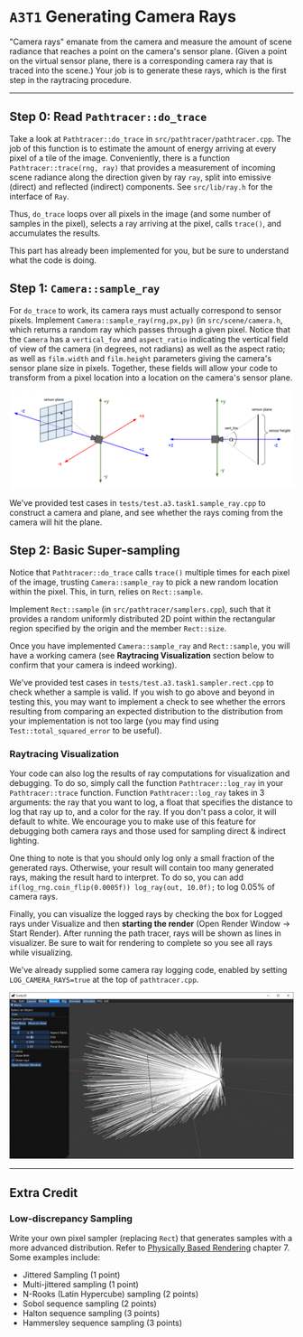 # `A3T1` Generating Camera Rays

"Camera rays" emanate from the camera and measure the amount of scene radiance that reaches a point on the camera's sensor plane. (Given a point on the virtual sensor plane, there is a corresponding camera ray that is traced into the scene.) Your job is to generate these rays, which is the first step in the raytracing procedure.

---

## Step 0: Read `Pathtracer::do_trace`
Take a look at `Pathtracer::do_trace` in `src/pathtracer/pathtracer.cpp`. The job of this function is to estimate the amount of energy arriving at every pixel of a tile of the image. Conveniently, there is a function `Pathtracer::trace(rng, ray)` that provides a measurement of incoming scene radiance along the direction given by ray `ray`, split into emissive (direct) and reflected (indirect) components. See `src/lib/ray.h` for the interface of `Ray`.

Thus, `do_trace` loops over all pixels in the image (and some number of samples in the pixel), selects a ray arriving at the pixel, calls `trace()`, and accumulates the results.

This part has already been implemented for you, but be sure to understand what the code is doing.

## Step 1: `Camera::sample_ray`
For `do_trace` to work, its camera rays must actually correspond to sensor pixels. Implement `Camera::sample_ray(rng,px,py)` (in `src/scene/camera.h`, which returns a random ray which passes through a given pixel. Notice that the `Camera` has a `vertical_fov` and `aspect_ratio` indicating the vertical field of view of the camera (in degrees, not radians) as well as the aspect ratio; as well as `film.width` and `film.height` parameters giving the camera's sensor plane size in pixels. Together, these fields will allow your code to transform from a pixel location into a location on the camera's sensor plane.

<p align="center"><img src="images/camera_coordinate_system.png" ></p>

We've provided test cases in `tests/test.a3.task1.sample_ray.cpp` to construct a camera and plane, and see whether the rays coming from the camera will hit the plane.

## Step 2: Basic Super-sampling
Notice that `Pathtracer::do_trace` calls `trace()` multiple times for each pixel of the image, trusting `Camera::sample_ray` to pick a new random location within the pixel. This, in turn, relies on `Rect::sample`.

Implement `Rect::sample` (in `src/pathtracer/samplers.cpp`), such that it provides a random uniformly distributed 2D point within the rectangular region specified by the origin and the member `Rect::size`.

Once you have implemented `Camera::sample_ray` and `Rect::sample`, you will have a working camera (see **Raytracing Visualization** section below to confirm that your camera is indeed working).

We've provided test cases in `tests/test.a3.task1.sampler.rect.cpp` to check whether a sample is valid. If you wish to go above and beyond in testing this, you may want to implement a check to see whether the errors resulting from comparing an expected distribution to the distribution from your implementation is not too large (you may find using `Test::total_squared_error` to be useful).

### Raytracing Visualization

Your code can also log the results of ray computations for visualization and debugging. To do so, simply call the function `Pathtracer::log_ray` in your `Pathtracer::trace` function. Function `Pathtracer::log_ray` takes in 3 arguments: the ray that you want to log, a float that specifies the distance to log that ray up to, and a color for the ray. If you don't pass a color, it will default to white. We encourage you to make use of this feature for debugging both camera rays and those used for sampling direct & indirect lighting.

One thing to note is that you should only log only a small fraction of the generated rays. Otherwise, your result will contain too many generated rays, making the result hard to interpret. To do so, you can add `if(log_rng.coin_flip(0.0005f)) log_ray(out, 10.0f);` to log $0.05$% of camera rays.

Finally, you can visualize the logged rays by checking the box for Logged rays under Visualize and then **starting the render** (Open Render Window -> Start Render). After running the path tracer, rays will be shown as lines in visualizer. Be sure to wait for rendering to complete so you see all rays while visualizing.

We've already supplied some camera ray logging code, enabled by setting `LOG_CAMERA_RAYS=true` at the top of `pathtracer.cpp`.

![logged_rays](images/ray_log.png)

---

## Extra Credit

### Low-discrepancy Sampling
Write your own pixel sampler (replacing `Rect`) that generates samples with a more advanced distribution. Refer to [Physically Based Rendering](http://www.pbr-book.org/3ed-2018/) chapter 7. Some examples include:
  - Jittered Sampling (1 point)
  - Multi-jittered sampling (1 point)
  - N-Rooks (Latin Hypercube) sampling (2 points)
  - Sobol sequence sampling (2 points)
  - Halton sequence sampling (3 points)
  - Hammersley sequence sampling (3 points)
